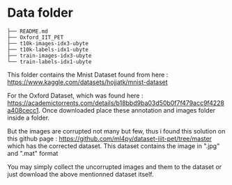 # Data folder 

```plaintext
├── README.md
├── Oxford_IIT_PET
├── t10k-images-idx3-ubyte
├── t10k-labels-idx1-ubyte
├── train-images-idx3-ubyte
└── train-labels-idx1-ubyte
```

This folder contains the Mnist Dataset found from here :  https://www.kaggle.com/datasets/hojjatk/mnist-dataset 

For the Oxford Dataset, which was found here : https://academictorrents.com/details/b18bbd9ba03d50b0f7f479acc9f4228a408cecc1. Once downloaded place these annotation and images folder inside a folder. 

But the images are corrupted not many but few, thus i found this solution on this github page : https://github.com/ml4py/dataset-iiit-pet/tree/master which has the corrected dataset. This dataset contains the image in ".jpg" and ".mat" format 

You may simply collect the uncorrupted images and them to the dataset or just download the above mentionned dataset itself. 

